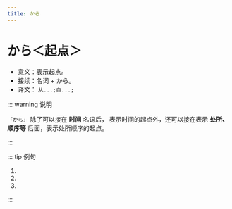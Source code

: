 ```yaml
---
title: から
---
```


# から＜起点＞

- 意义：表示起点。
- 接续：名词 + から。
- 译文： `从...;自...;`

::: warning 说明

`「から」`  除了可以接在 **时间** 名词后， 表示时间的起点外，还可以接在表示 **处所、顺序等** 后面，表示处所顺序的起点。

:::

::: tip 例句

1. <grammer-content sentence="1[時間目/じかんめ]は[何時/なんじ]からですか。" trans='第一节课什么时候开始？' />
2. <grammer-content sentence="[朝/あさ]８[時/じ]からです。" trans='早上八点开始。' />
3. <grammer-content sentence="[夕方/ゆうがた]７[時/じ]から[選択/せんたく][科目/かもく]の[授業/じゅぎょう]です。" trans='傍晚7点开始上选修课。' />

:::
